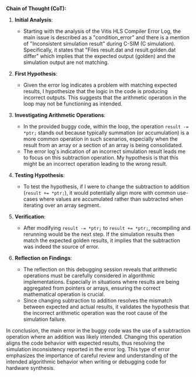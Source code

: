 **Chain of Thought (CoT):**

1. **Initial Analysis**:
   - Starting with the analysis of the Vitis HLS Compiler Error Log, the main issue is described as a "condition_error" and there is a mention of "Inconsistent simulation result" during C-SIM (C simulation). Specifically, it states that "Files result.dat and result.golden.dat differ" which implies that the expected output (golden) and the simulation output are not matching.

2. **First Hypothesis**:
   - Given the error log indicates a problem with matching expected results, I hypothesize that the logic in the code is producing incorrect outputs. This suggests that the arithmetic operation in the loop may not be functioning as intended.

3. **Investigating Arithmetic Operations**:
   - In the provided buggy code, within the loop, the operation `result -= *ptr;` stands out because typically summation (or accumulation) is a more common operation in such scenarios, especially when the result from an array or a section of an array is being consolidated.
   - The error log's indication of an incorrect simulation result leads me to focus on this subtraction operation. My hypothesis is that this might be an incorrect operation leading to the wrong result.

4. **Testing Hypothesis**:
   - To test the hypothesis, if I were to change the subtraction to addition (`result += *ptr;`), it would potentially align more with common use-cases where values are accumulated rather than subtracted when iterating over an array segment.

5. **Verification**:
   - After modifying `result -= *ptr;` to `result += *ptr;`, recompiling and rerunning would be the next step. If the simulation results then match the expected golden results, it implies that the subtraction was indeed the source of error.

6. **Reflection on Findings**:
   - The reflection on this debugging session reveals that arithmetic operations must be carefully considered in algorithmic implementations. Especially in situations where results are being aggregated from pointers or arrays, ensuring the correct mathematical operation is crucial.
   - Since changing subtraction to addition resolves the mismatch between expected and actual results, it validates the hypothesis that the incorrect arithmetic operation was the root cause of the simulation failure.

In conclusion, the main error in the buggy code was the use of a subtraction operation where an addition was likely intended. Changing this operation aligns the code behavior with expected results, thus resolving the simulation inconsistency reported in the error log. This type of error emphasizes the importance of careful review and understanding of the intended algorithmic behavior when writing or debugging code for hardware synthesis.